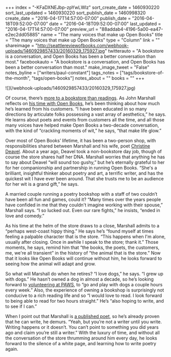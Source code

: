 +++
index = "-KFaDXNEJbp-zpYwLWlz"
sort_create_date = 1460930220
sort_last_updated = 1460930220
sort_publish_date = 1460998320
create_date = "2016-04-17T14:57:00-07:00"
publish_date = "2016-04-18T09:52:00-07:00"
date = "2016-04-18T09:52:00-07:00"
last_updated = "2016-04-17T14:57:00-07:00"
preview_url = "88addab4-4196-5a00-ea47-e2ec2dd05885"
name = "The many voices that make up Open Books"
title = "The many voices that make up Open Books"
type = "Column"
link = ""
shareimage = "http://seattlereviewofbooks.com/webhook-uploads/1460929857433/20160329_175927.jpg"
twitterauto = "A bookstore is a conversation, and Open Books has been a better conversation than most."
facebookauto = "A bookstore is a conversation, and Open Books has been a better conversation than most."
make_image_tweet = "False"
notes_byline = ["writers/paul-constant"]
tags_notes = ["tags/bookstore-of-the-month", "tags/open-books"]
notes_about = ""
books = ""
+++
<p class="image">![](/webhook-uploads/1460929857433/20160329_175927.jpg)</p>

Of course, there’s [more to a bookstore than readings](http://seattlereviewofbooks.com/notes/2016/04/11/the-readings-that-helped-make-open-books/). As John Marshall reflects on [his time with Open Books](http://seattlereviewofbooks.com/notes/2016/04/04/open-books-owner-john-marshall-is-in-the-closing-stages-of-selling-the-shop-to-a-new-owner/), he’s been thinking about how much he’s learned from his customers. “I have been educated in so many directions by articulate folks possessing a vast array of aesthetics,” he says. He learns about poets and events from customers all the time, and all those many voices have helped make Open Books a two-decade conversation, with the kind of “crackling moments of wit,” he says, “that make life glow.”

Over most of Open Books’ lifetime, it has been a two-person shop, with responsibilities shared between Marshall and his wife, poet [Christine Deavel](http://seattlereviewofbooks.com/notes/2015/11/24/dispatched/). About a year ago, Deavel took a non-bookstore day job, though of course the store shares half her DNA. Marshall worries that anything he has to say about Deavel “will sound too gushy,” but he’s eternally grateful to her for her companionship and partnership in running Open Books. “She's a brilliant, insightful thinker about poetry and art, a terrific writer, and has the quickest wit I have ever been around. That she trusts me to be an audience for her wit is a grand gift,” he says.

A married couple running a poetry bookshop with a staff of two couldn’t have been all fun and games, could it? “Many times over the years people have confided in me that they couldn't imagine working with their spouse,” Marshall says. “I so lucked out. Even our rare fights,” he insists, “ended in love and comedy.”

As his time at the helm of the store draws to a close, Marshall admits to a “perhaps west-coast hippy thing.” He says he’s “found myself at times feeling a palpable character that is the store. “This happens when I'm alone, usually after closing. Once in awhile I speak to the store; thank it.” Those moments, he says, remind him that “the books, the poets, the customers, me, we're all transient” in the history of “the animal that is the store.” Now that it looks like Open Books will continue without him, he looks forward to seeing how the animal will adapt and grow.

So what will Marshall do when he retires? “I love dogs,” he says. “I grew up with dogs.” He hasn’t owned a dog in almost a decade, so he’s looking forward to [volunteering at PAWS]( https://www.paws.org/), to “go and play with dogs a couple hours every week.” Also, the experience of owning a bookshop is surprisingly not conducive to a rich reading life and so “I would love to read. I look forward to being able to read for two hours straight.” He’s “also hoping to write, and to see if I can.” 

When I point out that Marshall is [a published poet]( http://blog.seattlepi.com/witnessingalzheimers/2010/10/10/j-w-marshall-and-the-poetry-of-illness/), so he’s already proven that he can write, he demurs. “Yeah, but you’re not a writer until you write. Writing happens or it doesn’t. You can’t point to something you did years ago and claim you’re still a writer.” With the luxury of time, and without all the conversation of the store thrumming around him every day, he looks forward to the silence of a white page, and learning how to write poetry again.


